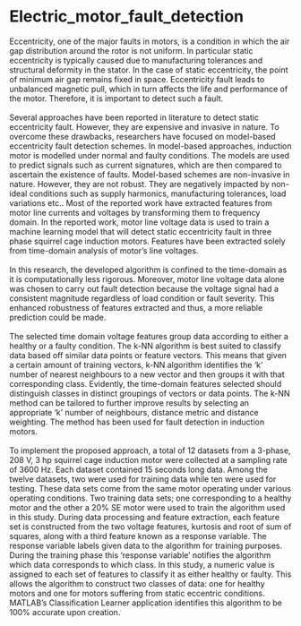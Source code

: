 # Electric_motor_fault_detection
Eccentricity, one of the major faults in motors, is a condition in which the air gap distribution around the rotor is not uniform. In particular static eccentricity is typically caused due to manufacturing tolerances and structural deformity in the stator. In the case of static eccentricity, the point of minimum air gap remains fixed in space. Eccentricity fault leads to unbalanced magnetic pull, which in turn affects the life and performance of the motor. Therefore, it is important to detect such a fault.
<br/><br/>
Several approaches have been reported in literature to detect static eccentricity fault. However, they are expensive and invasive in nature. To overcome these drawbacks, researchers have focused on model-based eccentricity fault detection schemes. In model-based approaches, induction motor is modelled under normal and faulty conditions. The models are used to predict signals such as current signatures, which are then compared to ascertain the existence of faults. Model-based schemes are non-invasive in nature. However, they are not robust. They are negatively impacted by non-ideal conditions such as supply harmonics, manufacturing tolerances, load variations etc.. Most of the reported work have extracted features from motor line currents and voltages by transforming them to frequency domain. In the reported work, motor line voltage data is used to train a machine learning model that will detect static eccentricity fault in three phase squirrel cage induction motors. Features have been extracted solely from time-domain analysis of motor’s line voltages.
<br/><br/>
In this research, the developed algorithm is confined to the time-domain as it is computationally less rigorous. Moreover, motor line voltage data alone was chosen to carry out fault detection because the voltage signal had a consistent magnitude regardless of load condition or fault severity. This enhanced robustness of features extracted and thus, a more reliable prediction could be made.
<br/><br/> 
The selected time domain voltage features group data according to either a healthy or a faulty condition. The k-NN algorithm is best suited to classify data based off similar data points or feature vectors. This means that given a certain amount of training vectors, k-NN algorithm identifies the ‘k’ number of nearest neighbours to a new vector and then groups it with that corresponding class. Evidently, the time-domain features selected should distinguish classes in distinct groupings of vectors or data points. The k-NN method can be tailored to further improve results by selecting an appropriate ‘k’ number of neighbours, distance metric and distance weighting. The method has been used for fault detection in induction motors.
<br/><br/>
To implement the proposed approach, a total of 12 datasets from a 3-phase, 208 V, 3 hp squirrel cage induction motor were collected at a sampling rate of 3600 Hz. Each dataset contained 15 seconds long data. Among the twelve datasets, two were used for training data while ten were used for testing. These data sets come from the same motor operating under various operating conditions. Two training data sets; one corresponding to a healthy motor and the other a 20% SE motor were used to train the algorithm used in this study. During data processing and feature extraction, each feature set is constructed from the two voltage features, kurtosis and root of sum of squares, along with a third feature known as a response variable. The response variable labels given data to the algorithm for training purposes. During the training phase this ‘response variable’ notifies the algorithm which data corresponds to which class. In this study, a numeric value is assigned to each set of features to classify it as either healthy or faulty. This allows the algorithm to construct two classes of data: one for healthy motors and one for motors suffering from static eccentric conditions. MATLAB’s Classification Learner application identifies this algorithm to be 100% accurate upon creation.
